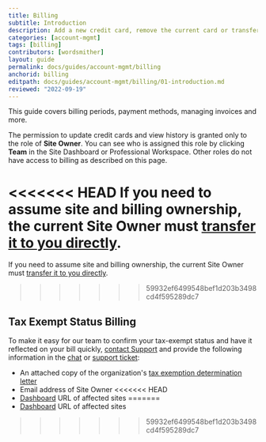 ```yaml
---
title: Billing
subtitle: Introduction
description: Add a new credit card, remove the current card or transfer billing to a new site owner.
categories: [account-mgmt]
tags: [billing]
contributors: [wordsmither]
layout: guide
permalink: docs/guides/account-mgmt/billing
anchorid: billing
editpath: docs/guides/account-mgmt/billing/01-introduction.md
reviewed: "2022-09-19"
---
```


This guide covers billing periods, payment methods, managing invoices and more.

The permission to update credit cards and view history is granted only to the role of **Site Owner**. You can see who is assigned this role by clicking **<span class="glyphicons glyphicons-group"></span> Team** in the Site Dashboard or Professional Workspace. Other roles do not have access to billing as described on this page.

<Alert title="Note" type="info">

<<<<<<< HEAD
If you need to assume site and billing ownership, the current Site Owner must [transfer it to you directly](/guides/legacy-dashboard/site-billing#transfer-ownership-and-billing-for-this-site).
=======
If you need to assume site and billing ownership, the current Site Owner must [transfer it to you directly](/guides/account-mgmt/workspace-sites-teams/sites#change-site-ownership).
>>>>>>> 59932ef6499548bef1d203b3498cd4f595289dc7

</Alert>


## Tax Exempt Status Billing

To make it easy for our team to confirm your tax-exempt status and have it reflected on your bill quickly, [contact Support](/guides/support/contact-support/) and provide the following information in the [chat](/guides/support/contact-support/#real-time-chat-support) or [support ticket](/guides/support/contact-support/#ticket-support):

- An attached copy of the organization's [tax exemption determination letter](https://www.irs.gov/charities-non-profits/exempt-organizations-affirmation-letters)
- Email address of Site Owner
<<<<<<< HEAD
- [Dashboard](/guides/account-mgmt/workspace-sites-teams/sites) URL of affected sites
=======
- [Dashboard](/sites) URL of affected sites
>>>>>>> 59932ef6499548bef1d203b3498cd4f595289dc7
